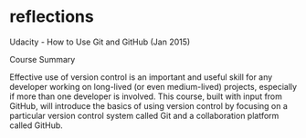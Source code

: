 # reflections
Udacity - How to Use Git and GitHub (Jan 2015)

Course Summary

Effective use of version control is an important and useful skill for any developer working on long-lived 
(or even medium-lived) projects, especially if more than one developer is involved. This course, built with
input from GitHub, will introduce the basics of using version control by focusing on a particular version 
control system called Git and a collaboration platform called GitHub.
